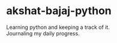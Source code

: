 # akshat-bajaj-python

Learning python and keeping a track of it.
<br>
Journaling my daily progress.

